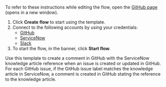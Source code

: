 To refer to these instructions while editing the flow, open the [GitHub page](https://github.com/ot4i/app-connect-templates/tree/master/resources/markdown/Create%20a%20comment%20in%20GitHub%20with%20a%20knowledge%20article%20from%20ServiceNow%20when%20an%20issue%20is%20created%20or%20updated%20in%20GitHub_instructions.md) (opens in a new window).

1. Click **Create flow** to start using the template.
2. Connect to the following accounts by using your credentials:
   - [GitHub](https://www.ibm.com/docs/en/app-connect/containers_cd?topic=apps-github)
   - [ServiceNow](https://www.ibm.com/docs/en/app-connect/containers_cd?topic=apps-servicenow)
   - [Slack](https://www.ibm.com/docs/en/app-connect/containers_cd?topic=apps-slack) 
3. To start the flow, in the banner, click **Start flow**.


Use this template to create a comment in GitHub with the ServiceNow knowledge article reference when an issue is created or updated in GitHub. For each GitHub issue, if the GitHub issue label matches the knowledge article in ServiceNow, a comment is created in GitHub stating the reference to the knowledge article.


